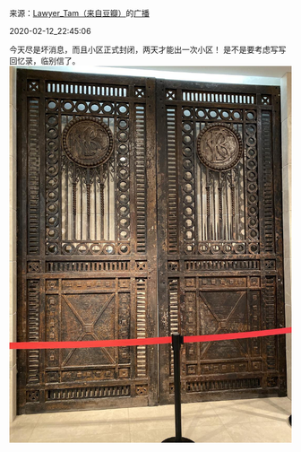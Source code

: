 来源：[Lawyer_Tam（来自豆瓣）](https://www.douban.com/people/50118435/)的[广播](https://www.douban.com/people/50118435/status/2807173447/)


2020-02-12_22:45:06


今天尽是坏消息，而且小区正式封闭，两天才能出一次小区！
是不是要考虑写写回忆录，临别信了。
![](./pic/2020-02-12_22:45:06-Lawyer_Tam的广播1.jpg)  

